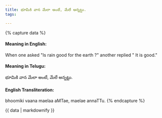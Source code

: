 ```yaml
---
title: భూమికి వాన మేలా అంటే, మేలే అన్నట్టు.
tags:

---
```


{% capture data %}
#### Meaning in English:
When one asked "Is rain good for the earth ?" another replied " It is good."

#### Meaning in Telugu:
భూమికి వాన మేలా అంటే, మేలే అన్నట్టు.

#### English Transliteration:
bhoomiki vaana maelaa aMTae, maelae annaTTu.
{% endcapture %}

{{ data | markdownify }}

